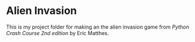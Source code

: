 # Alien Invasion
This is my project folder for making an the alien invasion game from <em>Python Crash Course 2nd edition</em> by Eric Matthes.
